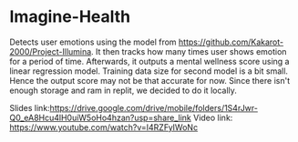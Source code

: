 # Imagine-Health
Detects user emotions using the model from https://github.com/Kakarot-2000/Project-Illumina. It then tracks how many times user shows emotion for a period of time. Afterwards, it outputs a mental wellness score using a linear regression model. Training data size for second model is a bit small. Hence the output score may not be that accurate for now. Since there isn't enough storage and ram in replit, we decided to do it locally.

Slides link:https://drive.google.com/drive/mobile/folders/1S4rJwr-Q0_eA8Hcu4lH0uiW5oHo4hzan?usp=share_link
      Video link: https://www.youtube.com/watch?v=I4RZFyIWoNc
